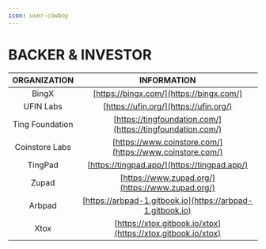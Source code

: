 ```yaml
---
icon: user-cowboy
---
```


# BACKER & INVESTOR

|   ORGANIZATION  |                          INFORMATION                         |
| :-------------: | :----------------------------------------------------------: |
|      BingX      |           [https://bingx.com/](https://bingx.com/)           |
|    UFIN Labs    |            [https://ufin.org/](https://ufin.org/)            |
| Ting Foundation |  [https://tingfoundation.com/](https://tingfoundation.com/)  |
|  Coinstore Labs |   [https://www.coinstore.com/](https://www.coinstore.com/)   |
|     TingPad     |         [https://tingpad.app/](https://tingpad.app/)         |
|      Zupad      |       [https://www.zupad.org/](https://www.zupad.org/)       |
|      Arbpad     |  [https://arbpad-1.gitbook.io](https://arbpad-1.gitbook.io)  |
|       Xtox      | [https://xtox.gitbook.io/xtox](https://xtox.gitbook.io/xtox) |
